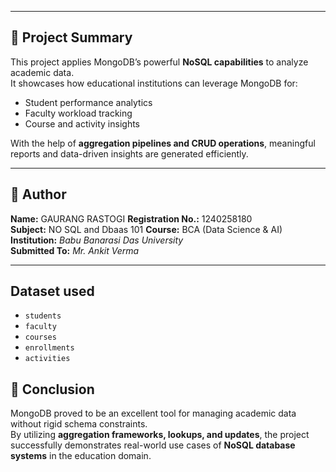 
---

## 🧾 Project Summary

This project applies MongoDB’s powerful **NoSQL capabilities** to analyze academic data.  
It showcases how educational institutions can leverage MongoDB for:
- Student performance analytics  
- Faculty workload tracking  
- Course and activity insights  

With the help of **aggregation pipelines and CRUD operations**, meaningful reports and data-driven insights are generated efficiently.

---

## 👤 Author

**Name:** GAURANG RASTOGI
**Registration No.:** 1240258180  
**Subject:** NO SQL and Dbaas 101
**Course:** BCA (Data Science & AI)  
**Institution:** *Babu Banarasi Das University*  
**Submitted To:** *Mr. Ankit Verma*   

---

## Dataset used
- `students` 
- `faculty`
- `courses`
- `enrollments`
- `activities` 

## 🏁 Conclusion

MongoDB proved to be an excellent tool for managing academic data without rigid schema constraints.  
By utilizing **aggregation frameworks, lookups, and updates**, the project successfully demonstrates real-world use cases of **NoSQL database systems** in the education domain.

